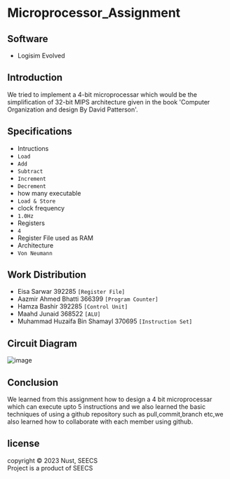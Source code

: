 # Microprocessor_Assignment

## Software 
- Logisim Evolved 
## Introduction 
We tried to implement a 4-bit microprocessar which would be the simplification of 32-bit MIPS architecture given in the book
'Computer Organization and design By David Patterson'. 
## Specifications
- Intructions
- `Load`
- `Add`
- `Subtract`
- `Increment`
- `Decrement` 
- how many executable
- `Load & Store`
- clock frequency 
- `1.0Hz`
- Registers
- `4`
- Register File used as RAM
- Architecture 
- `Von Neumann`
## Work Distribution
- Eisa Sarwar 392285
`[Register File]`
- Aazmir Ahmed Bhatti 366399
`[Program Counter]`
- Hamza Bashir 392285
`[Control Unit]`
- Maahd Junaid 368522
`[ALU]`
- Muhammad Huzaifa Bin Shamayl 370695
`[Instruction Set]`

## Circuit Diagram 
![image](https://user-images.githubusercontent.com/127649787/230788542-a9f7cddb-5a59-4b9e-9e44-c36a00c92672.png)
## Conclusion 
We learned from this assignment how to design a 4 bit microprocessar which can execute upto 5 instructions and we also learned the basic techniques of using a github repository such as pull,commit,branch etc,we also learned how to collaborate with each member using github. 
## license 
copyright © 2023 Nust, SEECS  
Project is a product of SEECS

